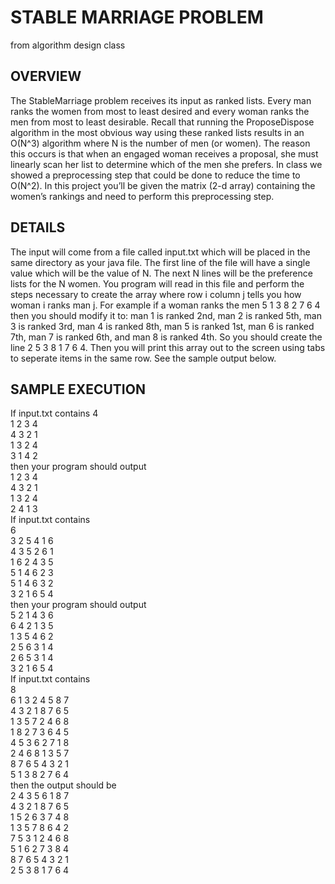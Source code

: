 # STABLE MARRIAGE PROBLEM
from algorithm design class

## OVERVIEW
The StableMarriage problem receives its input as ranked lists. Every man ranks the women
from most to least desired and every woman ranks the men from most to least desirable. Recall that running
the ProposeDispose algorithm in the most obvious way using these ranked lists results in an O(N^3)
algorithm where N is the number of men (or women). The reason this occurs is that when an engaged
woman receives a proposal, she must linearly scan her list to determine which of the men she prefers. In
class we showed a preprocessing step that could be done to reduce the time to O(N^2). In this project you’ll
be given the matrix (2-d array) containing the women’s rankings and need to perform this preprocessing
step.

## DETAILS
The input will come from a file called input.txt which will be placed in the same directory as your
java file. The first line of the file will have a single value which will be the value of N. The next N lines will
be the preference lists for the N women.
You program will read in this file and perform the steps necessary to create the array where row i column
j tells you how woman i ranks man j. For example if a woman ranks the men 5 1 3 8 2 7 6 4 then you
should modify it to: man 1 is ranked 2nd, man 2 is ranked 5th, man 3 is ranked 3rd, man 4 is ranked 8th,
man 5 is ranked 1st, man 6 is ranked 7th, man 7 is ranked 6th, and man 8 is ranked 4th. So you should
create the line 2 5 3 8 1 7 6 4.
Then you will print this array out to the screen using tabs to seperate items in the same row. See the sample
output below.

## SAMPLE EXECUTION
If input.txt contains
4  
1 2 3 4  
4 3 2 1  
1 3 2 4  
3 1 4 2  
then your program should output  
1 2 3 4  
4 3 2 1  
1 3 2 4  
2 4 1 3  
If input.txt contains  
6  
3 2 5 4 1 6  
4 3 5 2 6 1  
1 6 2 4 3 5  
5 1 4 6 2 3  
5 1 4 6 3 2  
3 2 1 6 5 4   
then your program should output  
5 2 1 4 3 6   
6 4 2 1 3 5   
1 3 5 4 6 2  
2 5 6 3 1 4  
2 6 5 3 1 4  
3 2 1 6 5 4  
If input.txt contains  
8  
6 1 3 2 4 5 8 7  
4 3 2 1 8 7 6 5  
1 3 5 7 2 4 6 8  
1 8 2 7 3 6 4 5  
4 5 3 6 2 7 1 8  
2 4 6 8 1 3 5 7  
8 7 6 5 4 3 2 1  
5 1 3 8 2 7 6 4  
then the output should be  
2 4 3 5 6 1 8 7  
4 3 2 1 8 7 6 5  
1 5 2 6 3 7 4 8  
1 3 5 7 8 6 4 2   
7 5 3 1 2 4 6 8  
5 1 6 2 7 3 8 4   
8 7 6 5 4 3 2 1   
2 5 3 8 1 7 6 4   
